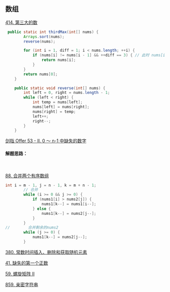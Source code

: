 ## 数组

 [414. 第三大的数](https://leetcode-cn.com/problems/third-maximum-number/) 



```java
 public static int thirdMax(int[] nums) {
        Arrays.sort(nums);
        reverse(nums);

        for (int i = 1, diff = 1; i < nums.length; ++i) {
            if (nums[i] != nums[i - 1] && ++diff == 3) { // 此时 nums[i] 就是第三大的数
                return nums[i];
            }
        }
        return nums[0];
    }

    public static void reverse(int[] nums) {
        int left = 0, right = nums.length - 1;
        while (left < right) {
            int temp = nums[left];
            nums[left] = nums[right];
            nums[right] = temp;
            left++;
            right--;
        }
    }
```



 [剑指 Offer 53 - II. 0 ～ n-1 中缺失的数字](https://leetcode-cn.com/problems/que-shi-de-shu-zi-lcof/) 

#### 解题思路：

​	

 [88. 合并两个有序数组](https://github.com/azl397985856/leetcode/blob/master/problems/88.merge-sorted-array.md) 

```java
int i = m - 1, j = n - 1, k = m + n - 1;
        // 合并
        while (i >= 0 && j >= 0) {
            if (nums1[i] > nums2[j]) {
                nums1[k--] = nums1[i--];
            } else {
                nums1[k--] = nums2[j--];
            }
        }
//        合并剩余的nums2
        while (j >= 0) {
            nums1[k--] = nums2[j--];
        }
```



 [380. 常数时间插入、删除和获取随机元素](https://github.com/azl397985856/leetcode/blob/master/problems/380.insert-delete-getrandom-o1.md) 

[41. 缺失的第一个正数](https://leetcode-cn.com/problems/first-missing-positive/)

[59. 螺旋矩阵 II](https://leetcode-cn.com/problems/spiral-matrix-ii/)

[859. 亲密字符串](https://leetcode-cn.com/problems/buddy-strings/)